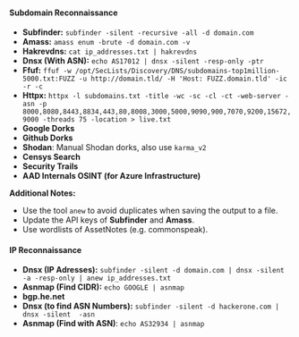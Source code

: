 #### Subdomain Reconnaissance
- **Subfinder:** `subfinder -silent -recursive -all -d domain.com`
- **Amass:** `amass enum -brute -d domain.com -v`
- **Hakrevdns:** `cat ip_addresses.txt | hakrevdns`
- **Dnsx (With ASN):** `echo AS17012 | dnsx -silent -resp-only -ptr`
- **Ffuf:** `ffuf -w /opt/SecLists/Discovery/DNS/subdomains-top1million-5000.txt:FUZZ -u http://domain.tld/ -H 'Host: FUZZ.domain.tld' -ic -r -c`
- **Httpx:** `httpx -l subdomains.txt -title -wc -sc -cl -ct -web-server -asn -p 8000,8080,8443,8834,443,80,8008,3000,5000,9090,900,7070,9200,15672,9000 -threads 75 -location > live.txt`
- **Google Dorks**
- **Github Dorks**
- **Shodan**: Manual Shodan dorks, also use `karma_v2`
- **Censys Search**
- **Security Trails**
- **AAD Internals OSINT (for Azure Infrastructure)**

**Additional Notes:**
- Use the tool `anew` to avoid duplicates when saving the output to a file.
- Update the API keys of **Subfinder** and **Amass**.
- Use wordlists of AssetNotes (e.g. commonspeak).
#### IP Reconnaissance
- **Dnsx (IP Adresses):** `subfinder -silent -d domain.com | dnsx -silent -a -resp-only | anew ip_addresses.txt`
- **Asnmap (Find CIDR):** `echo GOOGLE | asnmap`
- **bgp.he.net**
- **Dnsx (to find ASN Numbers):** `subfinder -silent -d hackerone.com | dnsx -silent  -asn`
- **Asnmap (Find with ASN)**: `echo AS32934 | asnmap`
